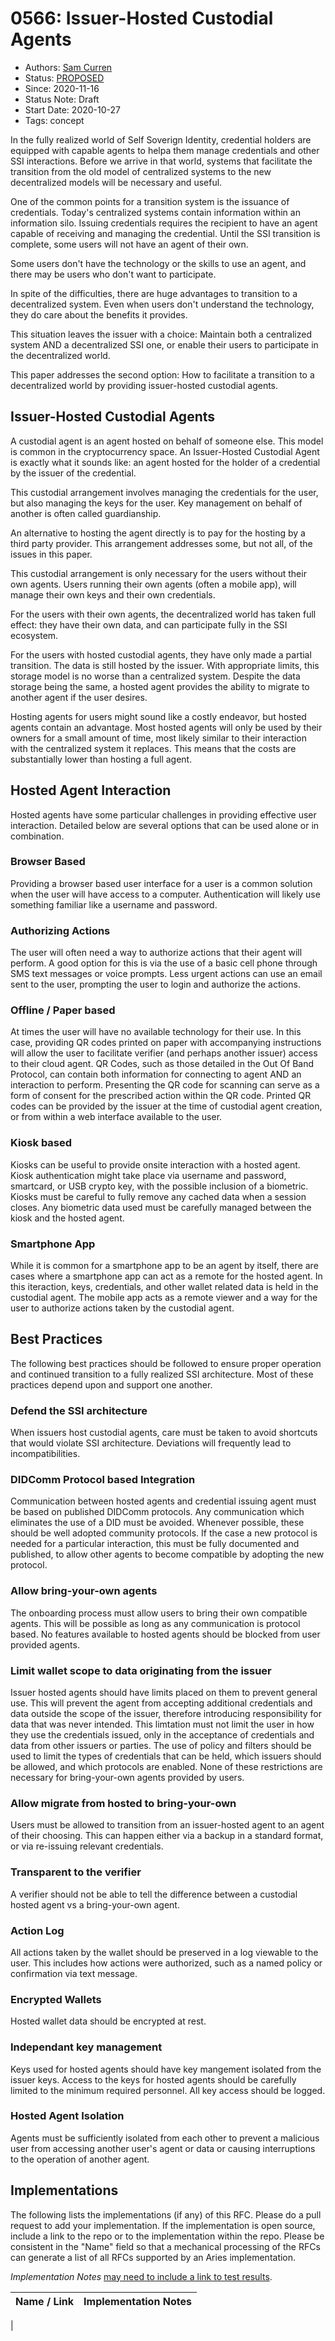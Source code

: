 # 0566: Issuer-Hosted Custodial Agents
- Authors: [Sam Curren](telegramsam@gmail.com)
- Status: [PROPOSED](/README.md#proposed)
- Since: 2020-11-16
- Status Note: Draft
- Start Date: 2020-10-27
- Tags: concept

In the fully realized world of Self Soverign Identity, credential holders are equipped with capable agents to helpa them manage credentials and other SSI interactions. Before we arrive in that world, systems that facilitate the transition from the old model of centralized systems to the new decentralized models will be necessary and useful.

One of the common points for a transition system is the issuance of credentials. Today's centralized systems contain information within an information silo. Issuing credentials requires the recipient to have an agent capable of receiving and managing the credential. Until the SSI transition is complete, some users will not have an agent of their own.

Some users don't have the technology or the skills to use an agent, and there may be users who don't want to participate.

In spite of the difficulties, there are huge advantages to transition to a decentralized system. Even when users don't understand the technology, they do care about the benefits it provides.

This situation leaves the issuer with a choice: Maintain both a centralized system AND a decentralized SSI one, or enable their users to participate in the decentralized world.

This paper addresses the second option: How to facilitate a transition to a decentralized world by providing issuer-hosted custodial agents.

## Issuer-Hosted Custodial Agents

A custodial agent is an agent hosted on behalf of someone else. This model is common in the cryptocurrency space. An Issuer-Hosted Custodial Agent is exactly what it sounds like: an agent hosted for the holder of a credential by the issuer of the credential.

This custodial arrangement involves managing the credentials for the user, but also managing the keys for the user. Key management on behalf of another is often called guardianship.

An alternative to hosting the agent directly is to pay for the hosting by a third party provider. This arrangement addresses some, but not all, of the issues in this paper.

This custodial arrangement is only necessary for the users without their own agents. Users running their own agents (often a mobile app), will manage their own keys and their own credentials.

For the users with their own agents, the decentralized world has taken full effect: they have their own data, and can participate fully in the SSI ecosystem.

For the users with hosted custodial agents, they have only made a partial transition. The data is still hosted by the issuer. With appropriate limits, this storage model is no worse than a centralized system. Despite the data storage being the same, a hosted agent provides the ability to migrate to another agent if the user desires.

Hosting agents for users might sound like a costly endeavor, but hosted agents contain an advantage. Most hosted agents will only be used by their owners for a small amount of time, most likely similar to their interaction with the centralized system it replaces. This means that the costs are substantially lower than hosting a full agent.

## Hosted Agent Interaction

Hosted agents have some particular challenges in providing effective user interaction. Detailed below are several options that can be used alone or in combination.

### Browser Based
Providing a browser based user interface for a user is a common solution when the user will have access to a computer. Authentication will likely use something familiar like a username and password.

### Authorizing Actions
The user will often need a way to authorize actions that their agent will perform.
A good option for this is via the use of a basic cell phone through SMS text messages or voice prompts.
Less urgent actions can use an email sent to the user, prompting the user to login and authorize the actions.

### Offline / Paper based
At times the user will have no available technology for their use. In this case, providing QR codes printed on paper with accompanying instructions will allow the user to facilitate verifier (and perhaps another issuer) access to their cloud agent.
QR Codes, such as those detailed in the Out Of Band Protocol, can contain both information for connecting to agent AND an interaction to perform.
Presenting the QR code for scanning can serve as a form of consent for the prescribed action within the QR code.
Printed QR codes can be provided by the issuer at the time of custodial agent creation, or from within a web interface available to the user.

### Kiosk based
Kiosks can be useful to provide onsite interaction with a hosted agent. Kiosk authentication might take place via username and password, smartcard, or USB crypto key, with the possible inclusion of a biometric.
Kiosks must be careful to fully remove any cached data when a session closes.
Any biometric data used must be carefully managed between the kiosk and the hosted agent.

### Smartphone App
While it is common for a smartphone app to be an agent by itself, there are cases where a smartphone app can act as a remote for the hosted agent. In this iteraction, keys, credentials, and other wallet related data is held in the custodial agent. The mobile app acts as a remote viewer and a way for the user to authorize actions taken by the custodial agent.

## Best Practices

The following best practices should be followed to ensure proper operation and continued transition to a fully realized SSI architecture.
Most of these practices depend upon and support one another.

### Defend the SSI architecture
When issuers host custodial agents, care must be taken to avoid shortcuts that would violate SSI architecture. Deviations will frequently lead to incompatibilities.

### DIDComm Protocol based Integration
Communication between hosted agents and credential issuing agent must be based on published DIDComm protocols. Any communication which eliminates the use of a DID must be avoided. Whenever possible, these should be well adopted community protocols. If the case a new protocol is needed for a particular interaction, this must be fully documented and published, to allow other agents to become compatible by adopting the new protocol.

### Allow bring-your-own agents
The onboarding process must allow users to bring their own compatible agents. This will be possible as long as any communication is protocol based. No features available to hosted agents should be blocked from user provided agents.

### Limit wallet scope to data originating from the issuer
Issuer hosted agents should have limits placed on them to prevent general use. This will prevent the agent from accepting additional credentials and data outside the scope of the issuer, therefore introducing responsibility for data that was never intended. This limtation must not limit the user in how they use the credentials issued, only in the acceptance of credentials and data from other issuers or parties.
The use of policy and filters should be used to limit the types of credentials that can be held, which issuers should be allowed, and which protocols are enabled.
None of these restrictions are necessary for bring-your-own agents provided by users.

### Allow migrate from hosted to bring-your-own
Users must be allowed to transition from an issuer-hosted agent to an agent of their choosing. This can happen either via a backup in a standard format, or via re-issuing relevant credentials.

### Transparent to the verifier
A verifier should not be able to tell the difference between a custodial hosted agent vs a bring-your-own agent.

### Action Log
All actions taken by the wallet should be preserved in a log viewable to the user. This includes how actions were authorized, such as a named policy or confirmation via text message.

### Encrypted Wallets
Hosted wallet data should be encrypted at rest.

### Independant key management
Keys used for hosted agents should have key mangement isolated from the issuer keys. Access to the keys for hosted agents should be carefully limited to the minimum required personnel. All key access should be logged.

### Hosted Agent Isolation
Agents must be sufficiently isolated from each other to prevent a malicious user from accessing another user's agent or data or causing interruptions to the operation of another agent.

## Implementations

The following lists the implementations (if any) of this RFC. Please do a pull request to add your implementation. If the implementation is open source, include a link to the repo or to the implementation within the repo. Please be consistent in the "Name" field so that a mechanical processing of the RFCs can generate a list of all RFCs supported by an Aries implementation.

*Implementation Notes* [may need to include a link to test results](/README.md#accepted).

Name / Link | Implementation Notes
--- | ---
 |
